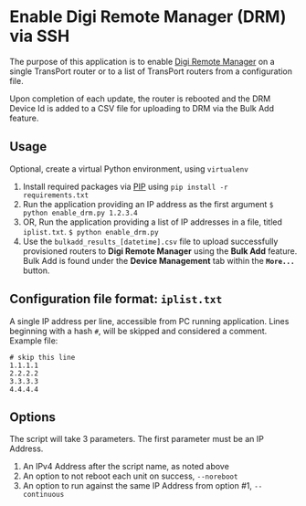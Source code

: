 # Enable Digi Remote Manager (DRM) via SSH
The purpose of this application is to enable [Digi Remote Manager](https://my.devicecloud.com/) on a single TransPort router or to a list of TransPort routers from a configuration file.

Upon completion of each update, the router is rebooted and the DRM Device Id is added to a CSV file for uploading to DRM via the Bulk Add feature.

## Usage
Optional, create a virtual Python environment, using `virtualenv` 
1) Install required packages via [PIP](https://pypi.python.org/pypi/pip) using `pip install -r requirements.txt`
2) Run the application providing an IP address as the first argument
`$ python enable_drm.py 1.2.3.4`
3) OR, Run the application providing a list of IP addresses in a file, titled `iplist.txt`.
`$ python enable_drm.py`
4) Use the `bulkadd_results_[datetime].csv` file to upload successfully provisioned routers to **Digi Remote Manager** using the **Bulk Add** feature. Bulk Add is found under the **Device Management** tab within the **`More...`** button.

## Configuration file format: `iplist.txt`
A single IP address per line, accessible from PC running application. Lines beginning with a hash `#`, will be skipped and considered a comment.
Example file:
```
# skip this line
1.1.1.1
2.2.2.2
3.3.3.3
4.4.4.4
```

## Options
The script will take 3 parameters. The first parameter must be an IP Address.
1) An IPv4 Address after the script name, as noted above
2) An option to not reboot each unit on success, `--noreboot`
3) An option to run against the same IP Address from option #1, `--continuous`